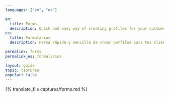 ```yaml
---
languages: ["en", "es"]

en:
  title: Forms
  description: Quick and easy way of creating profiles for your customers.
es:
  title: Formularios
  description: Forma rápida y sencilla de crear perfiles para tus clientes.

permalink: forms
permalink_es: formularios

layout: guide
topic: captures
popular: false
---
```


{% translate_file captures/forms.md %}
